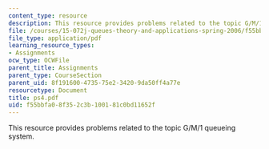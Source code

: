 ```yaml
---
content_type: resource
description: This resource provides problems related to the topic G/M/1 queueing system.
file: /courses/15-072j-queues-theory-and-applications-spring-2006/f55bbfa08f352c3b100181c0bd11652f_ps4.pdf
file_type: application/pdf
learning_resource_types:
- Assignments
ocw_type: OCWFile
parent_title: Assignments
parent_type: CourseSection
parent_uid: 8f191600-4735-75e2-3420-9da50ff4a77e
resourcetype: Document
title: ps4.pdf
uid: f55bbfa0-8f35-2c3b-1001-81c0bd11652f
---
```

This resource provides problems related to the topic G/M/1 queueing system.

